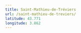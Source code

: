 ```yaml
---
title: Saint-Mathieu-de-Tréviers
url: /saint-mathieu-de-treviers/
latitude: 43.771
longitude: 3.862
---
```

